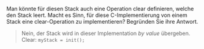 Man könnte für diesen Stack auch eine Operation clear definieren, welche den Stack leert. Macht es Sinn, für diese C-Implementierung von einem Stack eine clear-Operation zu implementieren? Begründen Sie ihre Antwort.

> Nein, der Stack wird in dieser Implementation _by value_ übergeben.
> Clear: `myStack = init();`
